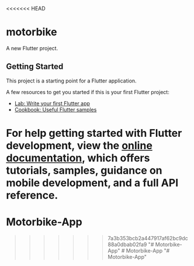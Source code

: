 <<<<<<< HEAD
# motorbike

A new Flutter project.

## Getting Started

This project is a starting point for a Flutter application.

A few resources to get you started if this is your first Flutter project:

- [Lab: Write your first Flutter app](https://docs.flutter.dev/get-started/codelab)
- [Cookbook: Useful Flutter samples](https://docs.flutter.dev/cookbook)

For help getting started with Flutter development, view the
[online documentation](https://docs.flutter.dev/), which offers tutorials,
samples, guidance on mobile development, and a full API reference.
=======
# Motorbike-App
>>>>>>> 7a3b353bcb2a447917af62bc9dc88a0dbab02fa9
"# Motorbike-App" 
#   M o t o r b i k e - A p p  
 "# Motorbike-App" 
